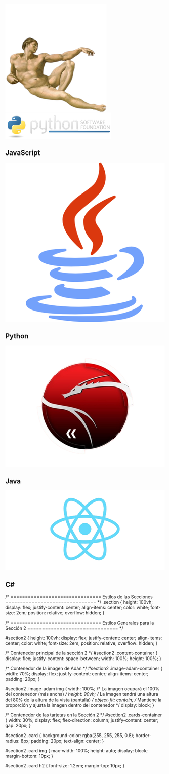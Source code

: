   <section id="section2" class="section">
        <div class="content-container">
            <!-- Div para la imagen de Adán -->
            <div class="image-adam-container">
                <div class="image-adam">
                    <img src="img/ada.png" alt="Adán" class="adam-image">
                </div>
            </div>
            <!-- Galería de lenguajes de programación en tarjetas (cards) -->
            <div class="cards-container">
                <div class="card">
                    <img src="img/5.png" alt="JavaScript">
                    <h2>JavaScript</h2>
                </div>
                <div class="card">
                    <img src="img/6.png" alt="Python">
                    <h2>Python</h2>
                </div>
                <div class="card">
                    <img src="img/7.png" alt="Java">
                    <h2>Java</h2>
                </div>
                <div class="card">
                    <img src="img/8.png" alt="C#">
                    <h2>C#</h2>
                </div>
            </div>
        </div>
    </section>

/* ===============================
   Estilos de las Secciones
   =============================== */
.section {
    height: 100vh;
    display: flex;
    justify-content: center;
    align-items: center;
    color: white;
    font-size: 2em;
    position: relative;
    overflow: hidden;
}


/* ===============================
   Estilos Generales para la Sección 2
   =============================== */

   #section2 {
    height: 100vh;
    display: flex;
    justify-content: center;
    align-items: center;
    color: white;
    font-size: 2em;
    position: relative;
    overflow: hidden;
}

/* Contenedor principal de la sección 2 */
#section2 .content-container {
    display: flex;
    justify-content: space-between;
    width: 100%;
    height: 100%;
}

/* Contenedor de la imagen de Adán */
#section2 .image-adam-container {
    width: 70%;
    display: flex;
    justify-content: center;
    align-items: center;
    padding: 20px;
}

#section2 .image-adam img {
    width: 100%; /* La imagen ocupará el 100% del contenedor (más ancha) */
    height: 90vh; /* La imagen tendrá una altura del 80% de la altura de la vista (pantalla) */
    object-fit: contain; /* Mantiene la proporción y ajusta la imagen dentro del contenedor */
    display: block;
}

/* Contenedor de las tarjetas en la Sección 2 */
#section2 .cards-container {
    width: 30%;
    display: flex;
    flex-direction: column;
    justify-content: center;
    gap: 20px;
}

#section2 .card {
    background-color: rgba(255, 255, 255, 0.8);
    border-radius: 8px;
    padding: 20px;
    text-align: center;
}

#section2 .card img {
    max-width: 100%;
    height: auto;
    display: block;
    margin-bottom: 10px;
}

#section2 .card h2 {
    font-size: 1.2em;
    margin-top: 10px;
}

  